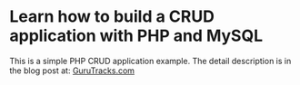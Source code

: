 # Learn how to build a CRUD application with PHP and MySQL

This is a simple PHP CRUD application example. The detail description is in the blog post at: [GuruTracks.com](https://gurutracks.com/learn-how-to-build-a-crud-application-with-php-and-mysql/)
